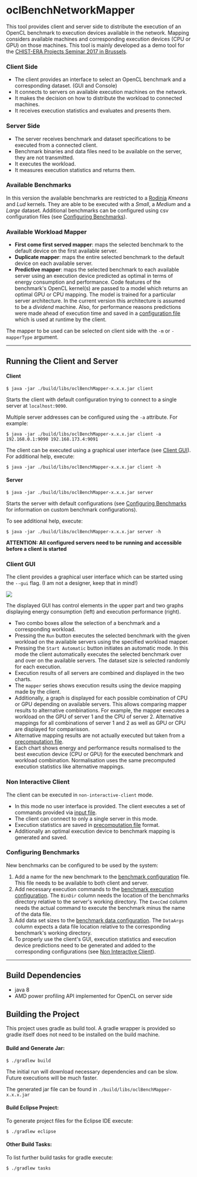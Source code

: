 # oclBenchNetworkMapper

This tool provides client and server side to distribute the execution of an OpenCL benchmark to execution devices available in the network. Mapping considers available machines and corresponding execution devices (CPU or GPU) on those machines. This tool is mainly developed as a demo tool for the [CHIST-ERA Projects Seminar 2017 in Brussels](http://www.chistera.eu/projects-seminar-2017).

### Client Side
- The client provides an interface to select an OpenCL benchmark and a corresponding dataset. (GUI and Console)
- It connects to servers on available execution machines on the network.
- It makes the decision on how to distribute the workload to connected machines.
- It receives execution statistics and evaluates and presents them.

### Server Side
- The server receives benchmark and dataset specifications to be executed from a connected client.
- Benchmark binaries and data files need to be available on the server, they are not transmitted.
- It executes the workload.
- It measures execution statistics and returns them.

### Available Benchmarks
In this version the available benchmarks are restricted to a [Rodinia](http://www.cs.virginia.edu/~skadron/wiki/rodinia/index.php/Rodinia:Accelerating_Compute-Intensive_Applications_with_Accelerators) *Kmeans* and *Lud* kernels. They are able to be executed with a *Small*, a *Medium* and a *Large* dataset. Additional benchmarks can be configured using csv configuration files (see [Configuring Benchmarks](#configuring-benchmarks)).

### Available Workload Mapper
- **First come first served mapper**: maps the selected benchmark to the default device on the first available server.
- **Duplicate mapper**: maps the entire selected benchmark to the default device on each available server.
- **Predictive mapper**: maps the selected benchmark to each available server using an execution device predicted as optimal in terms of energy consumption and performance. Code features of the benchmark's OpenCL kernel(s) are passed to a model which returns an optimal GPU or CPU mapping. The model is trained for a particular server architecture. In the current version this architecture is assumed to be a *dividend* machine. Also, for performance reasons predictions were made ahead of execution time and saved in a [configuration file](https://github.com/vsee/oclBenchNetworkMapper/blob/master/src/main/resources/dividend_device_predictions.csv) which is used at runtime by the client.

The mapper to be used can be selected on client side with the ```-m``` or ```-mapperType``` argument.

---

## Running the Client and Server
#### Client
```
$ java -jar ./build/libs/oclBenchMapper-x.x.x.jar client
```
Starts the client with default configuration trying to connect to a single server at `localhost:9090`. 

Multiple server addresses can be configured using the `-a` attribute. For example:
```
$ java -jar ./build/libs/oclBenchMapper-x.x.x.jar client -a 192.168.0.1:9090 192.168.173.4:9091

```
The client can be executed using a graphical user interface (see [Client GUI](#client-gui)).
For additional help, execute:
```
$ java -jar ./build/libs/oclBenchMapper-x.x.x.jar client -h
```

#### Server
```
$ java -jar ./build/libs/oclBenchMapper-x.x.x.jar server
```
Starts the server with default configurations (see [Configuring Benchmarks](#configuring-benchmarks) for information on custom benchmark configurations).

To see additional help, execute:
```
$ java -jar ./build/libs/oclBenchMapper-x.x.x.jar server -h
```

**ATTENTION: All configured servers need to be running and accessible before a client is started**

### Client GUI

The client provides a graphical user interface which can be started using the ```--gui``` flag. (I am not a designer, keep that in mind!)

![](https://cloud.githubusercontent.com/assets/17176876/23794284/4852b6d4-0587-11e7-9ca6-c5c2ede42aea.png)

The displayed GUI has control elements in the upper part and two graphs displaying energy consumption (left) and execution performance (right). 
* Two combo boxes allow the selection of a benchmark and a corresponding workload. 
* Pressing the ```Run``` button executes the selected benchmark with the given workload on the available servers using the specified workload mapper.
* Pressing the ```Start Automatic``` button initiates an automatic mode. In this mode the client automatically executes the selected benchmark over and over on the available servers. The dataset size is selected randomly for each execution.
* Execution results of all servers are combined and displayed in the two charts.
* The ```mapper``` series shows execution results using the device mapping made by the client.
* Additionally, a graph is displayed for each possible combination of CPU or GPU depending on available servers. This allows comparing mapper results to alternative combinations. For example, the mapper executes a workload on the GPU of server 1 and the CPU of server 2. Alternative mappings for all combinations of server 1 and 2 as well as GPU or CPU are displayed for comparisson.
* Alternative mapping results are not actually executed but taken from a [precomputation file](https://github.com/vsee/oclBenchNetworkMapper/blob/master/src/main/resources/dividend_device_executionStats.csv).
* Each chart shows energy and performance results normalised to the best execution device (CPU or GPU) for the executed benchmark and workload combination. Normalisation uses the same precomputed execution statistics like alternative mappings.

### Non Interactive Client

The client can be executed in ```non-interactive-client``` mode. 
* In this mode no user interface is provided. The client executes a set of commands provided via [input file](https://github.com/vsee/oclBenchNetworkMapper/blob/master/src/main/resources/cmdInputDummy.csv).
* The client can connect to only a single server in this mode.
* Execution statistics are saved in [precomputation file](https://github.com/vsee/oclBenchNetworkMapper/blob/master/src/main/resources/dividend_device_executionStats.csv) format.
* Additionally an optimal execution device to benchmark mapping is generated and saved.

### Configuring Benchmarks

New benchmarks can be configured to be used by the system:

1. Add a name for the new benchmark to the [benchmark configuration](https://github.com/vsee/oclBenchNetworkMapper/blob/master/src/main/resources/dividend_benchmark_config.csv) file. This file needs to be available to both client and server.
2. Add necessary execution commands to the [benchmark execution configuration](https://github.com/vsee/oclBenchNetworkMapper/blob/master/src/main/resources/dividend_rodinia_bench_config.csv). The ```BinDir``` column needs the location of the benchmarks directory relative to the server's working directory. The ```ExecCmd``` column needs the actual command to execute the benchmark minus the name of the data file.
3. Add data set sizes to the [benchmark data configuration](https://github.com/vsee/oclBenchNetworkMapper/blob/master/src/main/resources/dividend_rodinia_data_config.csv). The ```DataArgs``` column expects a data file location relative to the corresponding benchmark's working directory.
4. To properly use the client's GUI, execution statistics and execution device predictions need to be generated and added to the corresponding configurations (see [Non Interactive Client](#non-interactive-client)).

---

## Build Dependencies
* java 8
* AMD power profiling API implemented for OpenCL on server side

## Building the Project
This project uses gradle as build tool. A gradle wrapper is provided so gradle itself does not need to be installed on the build machine.

#### Build and Generate Jar:
```
$ ./gradlew build
```
The initial run will download necessary dependencies and can be slow. Future executions will be much faster.

The generated jar file can be found in ``./build/libs/oclBenchMapper-x.x.x.jar``

#### Build Eclipse Project:
To generate project files for the Eclipse IDE execute:
```
$ ./gradlew eclipse
```
#### Other Build Tasks:
To list further build tasks for gradle execute:
```
$ ./gradlew tasks
```


